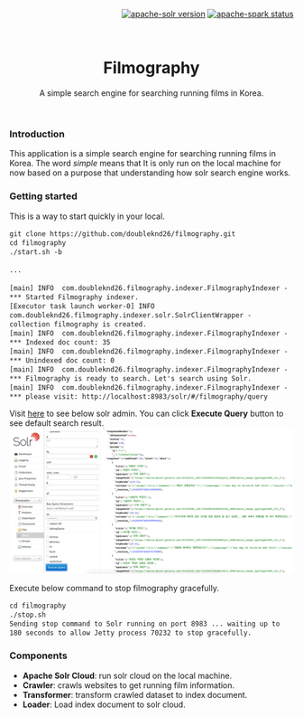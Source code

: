 <p align="right">
 <a href="https://lucene.apache.org/solr/guide/7_6/"><img src="https://img.shields.io/badge/apache--solr-v7.6.0-bright%20green.svg" alt="apache-solr version"></a>
 <a href="https://spark.apache.org/releases/spark-release-2-1-0.html"><img src="https://img.shields.io/badge/apache--spark-v2.1.0-brightgreen.svg" alt="apache-spark status"></a>
</p>

<br>
<h1 align="center">Filmography</h1>
<p align="center">A simple search engine for searching running films in Korea.</p>
<br>

### Introduction
This application is a simple search engine for searching running films in Korea.
The word *simple* means that It is only run on the local machine for now based on a purpose that understanding how solr search engine works.

### Getting started
This is a way to start quickly in your local.
```
git clone https://github.com/doubleknd26/filmography.git
cd filmography
./start.sh -b

...

[main] INFO  com.doubleknd26.filmography.indexer.FilmographyIndexer - *** Started Filmography indexer.
[Executor task launch worker-0] INFO  com.doubleknd26.filmography.indexer.solr.SolrClientWrapper - collection filmography is created. 
[main] INFO  com.doubleknd26.filmography.indexer.FilmographyIndexer - *** Indexed doc count: 35
[main] INFO  com.doubleknd26.filmography.indexer.FilmographyIndexer - *** Unindexed doc count: 0
[main] INFO  com.doubleknd26.filmography.indexer.FilmographyIndexer - *** Filmography is ready to search. Let's search using Solr.
[main] INFO  com.doubleknd26.filmography.indexer.FilmographyIndexer - *** please visit: http://localhost:8983/solr/#/filmography/query
```

Visit [here](http://localhost:8983/solr/#/filmography/query) to see below solr admin. You can click **Execute Query** button to see default search result.
![solr admin](image/solr_admin.png) 

Execute below command to stop filmography gracefully.
```
cd filmography
./stop.sh
Sending stop command to Solr running on port 8983 ... waiting up to 180 seconds to allow Jetty process 70232 to stop gracefully.
```

### Components
- **Apache Solr Cloud**: run solr cloud on the local machine.
- **Crawler**: crawls websites to get running film information.
- **Transformer**: transform crawled dataset to index document.
- **Loader**: Load index document to solr cloud.


